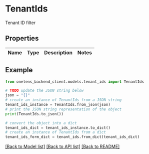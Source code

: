 # TenantIds

Tenant ID filter

## Properties

Name | Type | Description | Notes
------------ | ------------- | ------------- | -------------

## Example

```python
from onelens_backend_client.models.tenant_ids import TenantIds

# TODO update the JSON string below
json = "{}"
# create an instance of TenantIds from a JSON string
tenant_ids_instance = TenantIds.from_json(json)
# print the JSON string representation of the object
print(TenantIds.to_json())

# convert the object into a dict
tenant_ids_dict = tenant_ids_instance.to_dict()
# create an instance of TenantIds from a dict
tenant_ids_form_dict = tenant_ids.from_dict(tenant_ids_dict)
```
[[Back to Model list]](../README.md#documentation-for-models) [[Back to API list]](../README.md#documentation-for-api-endpoints) [[Back to README]](../README.md)


